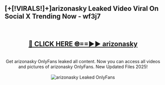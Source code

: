 <h2>[+[!VIRALS!]+]arizonasky Leaked Video Viral On Social X Trending Now - wf3j7</h2>
<br>
<div align="center">
<h2><a href="https://libra.edu.pl?arizonasky" rel="nofollow">🔴 CLICK HERE 🌐==►► arizonasky</a></h2>
<br>
Get arizonasky OnlyFans leaked all content. Now you can access all videos and pictures of arizonasky OnlyFans. New Updated Files 2025!
<br>
<br>
<a href="https://libra.edu.pl?arizonasky" rel="nofollow" data-target="animated-image.originalLink"><img src="https://i.ibb.co.com/WyWwxjT/player-gif2.gif" alt="arizonasky Leaked OnlyFans" style="max-width: 100%; display: inline-block;" data-target="animated-image.originalImage"></a>
</div>
<br>